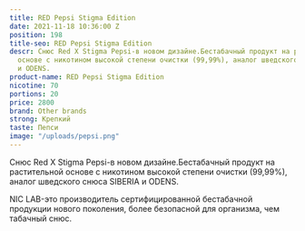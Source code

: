 ```yaml
---
title: RED Pepsi Stigma Edition
date: 2021-11-18 10:36:00 Z
position: 198
title-seo: RED Pepsi Stigma Edition
descr: Снюс Red X Stigma Pepsi-в новом дизайне.Бестабачный продукт на растительной
  основе с никотином высокой степени очистки (99,99%), аналог шведского снюса SIBERIA
  и ODENS.
product-name: RED Pepsi Stigma Edition
nicotine: 70
portions: 20
price: 2800
brand: Other brands
strong: Крепкий
taste: Пепси
image: "/uploads/pepsi.png"
---
```


Снюс Red X Stigma Pepsi-в новом дизайне.Бестабачный продукт на растительной основе с никотином высокой степени очистки (99,99%), аналог шведского снюса SIBERIA и ODENS.

NIC LAB-это производитель сертифицированной бестабачной продукции нового поколения, более безопасной для организма, чем табачный снюс.